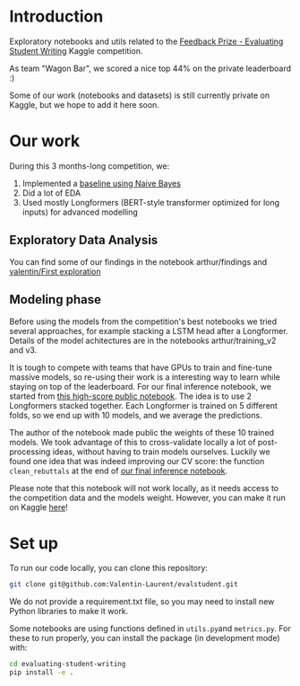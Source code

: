 # Introduction
Exploratory notebooks and utils related to the [Feedback Prize - Evaluating Student Writing](https://kaggle.com/c/feedback-prize-2021) Kaggle competition.

As team "Wagon Bar", we scored a nice top 44% on the private leaderboard :)

Some of our work (notebooks and datasets) is still currently private on Kaggle, but we hope to add it here soon.

# Our work
During this 3 months-long competition, we:
1. Implemented a [baseline using Naive Bayes](https://github.com/Valentin-Laurent/evalstudent/blob/master/notebooks/valentin/bayesline-submission.ipynb)
2. Did a lot of EDA
2. Used mostly Longformers (BERT-style transformer optimized for long inputs) for advanced modelling

## Exploratory Data Analysis
You can find some of our findings in the notebook arthur/findings and [valentin/First exploration](https://github.com/Valentin-Laurent/evalstudent/blob/master/notebooks/valentin/First%20exploration.ipynb)

## Modeling phase 
Before using the models from the competition's best notebooks we tried several approaches, for example stacking a LSTM head after a Longformer. Details of the model achitectures are in the notebooks arthur/training_v2 and v3.

It is tough to compete with teams that have GPUs to train and fine-tune massive models, so re-using their work is a interesting way to learn while staying on top of the leaderboard. For our final inference notebook, we started from [this high-score public notebook](https://www.kaggle.com/code/abhishek/two-longformers-are-better-than-1). The idea is to use 2 Longformers stacked together. Each Longformer is trained on 5 different folds, so we end up with 10 models, and we average the predictions.

The author of the notebook made public the weights of these 10 trained models. We took advantage of this to cross-validate locally a lot of post-processing ideas, without having to train models ourselves. Luckily we found one idea that was indeed improving our CV score: the function `clean_rebuttals` at the end of [our final inference notebook](https://github.com/Valentin-Laurent/evalstudent/blob/master/notebooks/two-longformers-inference.ipynb).

Please note that this notebook will not work locally, as it needs access to the competition data and the models weight. However, you can make it run on Kaggle [here](https://www.kaggle.com/code/valentinlaurent2/two-longformers-inference/data)!

# Set up
To run our code locally, you can clone this repository:
```bash
git clone git@github.com:Valentin-Laurent/evalstudent.git
```

We do not provide a requirement.txt file, so you may need to install new Python libraries to make it work.

Some notebooks are using functions defined in `utils.py`and `metrics.py`. For these to run properly, you can install the package (in development mode) with:

```bash
cd evaluating-student-writing
pip install -e .
```
